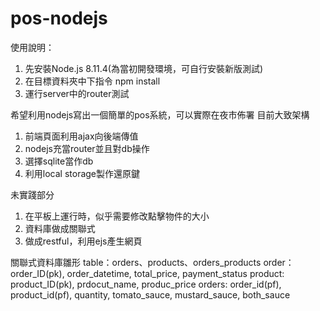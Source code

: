 # pos-nodejs
使用說明：
1. 先安裝Node.js 8.11.4(為當初開發環境，可自行安裝新版測試)
2. 在目標資料夾中下指令 npm install
3. 運行server中的router測試

希望利用nodejs寫出一個簡單的pos系統，可以實際在夜市佈署
目前大致架構
1. 前端頁面利用ajax向後端傳值
2. nodejs充當router並且對db操作
3. 選擇sqlite當作db
4. 利用local storage製作還原鍵

未實踐部分
1. 在平板上運行時，似乎需要修改點擊物件的大小
2. 資料庫做成關聯式
3. 做成restful，利用ejs產生網頁

關聯式資料庫雛形
table：orders、products、orders_products
order：order_ID(pk), order_datetime, total_price, payment_status
product: product_ID(pk), prdocut_name, produc_price
orders: order_id(pf), product_id(pf), quantity, tomato_sauce, mustard_sauce, both_sauce

